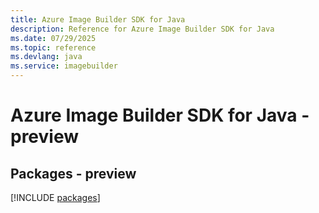 ```yaml
---
title: Azure Image Builder SDK for Java
description: Reference for Azure Image Builder SDK for Java
ms.date: 07/29/2025
ms.topic: reference
ms.devlang: java
ms.service: imagebuilder
---
```

# Azure Image Builder SDK for Java - preview
## Packages - preview
[!INCLUDE [packages](image-builder-index.md)]